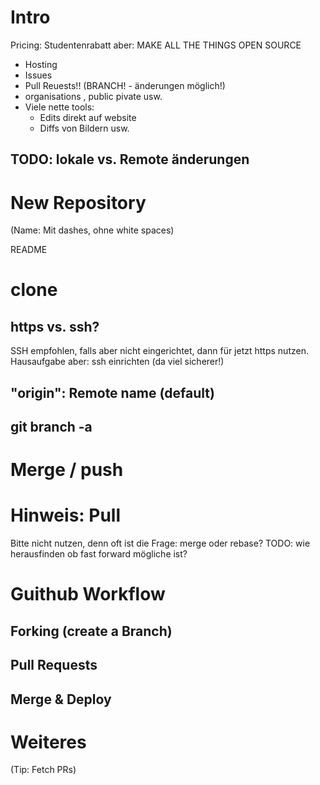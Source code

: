 # Intro
Pricing:
Studentenrabatt
aber: MAKE ALL THE THINGS OPEN SOURCE

- Hosting
- Issues
- Pull Reuests!! (BRANCH! - änderungen möglich!)
- organisations , public pivate usw.
- Viele nette tools:
    - Edits direkt auf website
    - Diffs von Bildern usw.

## TODO: lokale vs. Remote änderungen

# New Repository

(Name: Mit dashes, ohne white spaces)

README

# clone
## https vs. ssh?
SSH empfohlen, falls aber nicht eingerichtet, dann für jetzt https nutzen.
Hausaufgabe aber: ssh einrichten (da viel sicherer!)

## "origin": Remote name (default)

## git branch -a




# Merge / push

# Hinweis: Pull
Bitte nicht nutzen, denn oft ist die Frage: merge oder rebase?
TODO: wie herausfinden ob fast forward mögliche ist?

# Guithub Workflow
## Forking (create a Branch)
## Pull Requests
## Merge & Deploy

# Weiteres
(Tip: Fetch PRs)
